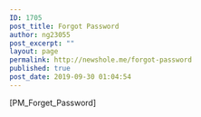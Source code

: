 ```yaml
---
ID: 1705
post_title: Forgot Password
author: ng23055
post_excerpt: ""
layout: page
permalink: http://newshole.me/forgot-password
published: true
post_date: 2019-09-30 01:04:54
---
```

[PM_Forget_Password]
